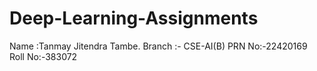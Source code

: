 # Deep-Learning-Assignments
Name :Tanmay Jitendra Tambe.
Branch :- CSE-AI(B)
PRN No:-22420169
Roll No:-383072
